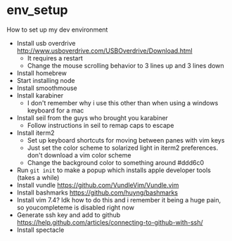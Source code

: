 # env_setup
How to set up my dev environment

* Install usb overdrive http://www.usboverdrive.com/USBOverdrive/Download.html
  * It requires a restart
  * Change the mouse scrolling behavior to 3 lines up and 3 lines down
* Install homebrew
* Start installing node
* Install smoothmouse
* Install karabiner 
  * I don't remember why i use this other than when using a windows keyboard for a mac
* Install seil from the guys who brought you karabiner
  * Follow instructions in seil to remap caps to escape
* Install iterm2
  * Set up keyboard shortcuts for moving between panes with vim keys
  * Just set the color scheme to solarized light in iterm2 preferences. don't download a vim color scheme
  * Change the background color to something around #ddd6c0
* Run 
`git init` 
to make a popup which installs apple developer tools (takes a while)
* Install vundle https://github.com/VundleVim/Vundle.vim
* Install bashmarks https://github.com/huyng/bashmarks
* Install vim 7.4? Idk how to do this and i remember it being a huge pain, so youcompleteme is disabled right now
* Generate ssh key and add to github https://help.github.com/articles/connecting-to-github-with-ssh/
* Install spectacle
